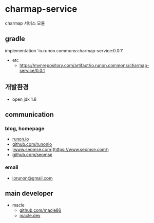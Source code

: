 # charmap-service
charmap 서비스 모듈

## gradle
implementation 'io.runon.commons:charmap-service:0.0.1'
- etc
  - https://mvnrepository.com/artifact/io.runon.commons/charmap-service/0.0.1

## 개발환경
- open jdk 1.8

## communication
### blog, homepage
- [runon.io](https://runon.io)
- [github.com/runonio](https://github.com/runonio)
- [www.seomse.com](https://www.seomse.com/)
- [github.com/seomse](https://github.com/seomse)

### email
- iorunon@gmail.com

## main developer
- macle
  -  [github.com/macle86](https://github.com/macle86)
  -  [macle.dev](https://macle.dev)
